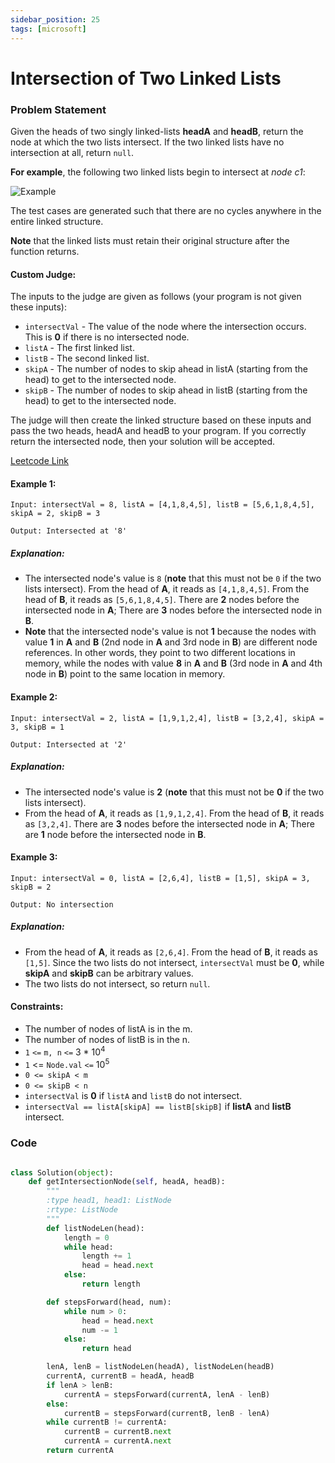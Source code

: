 ```yaml
---
sidebar_position: 25
tags: [microsoft]
---
```


# Intersection of Two Linked Lists

### Problem Statement

Given the heads of two singly linked-lists **headA** and **headB**, return the node at which the two lists intersect. If the two linked lists have no intersection at all, return `null`.

**For example**, the following two linked lists begin to intersect at _node c1_:

![Example](https://assets.leetcode.com/uploads/2021/03/05/160_statement.png)

The test cases are generated such that there are no cycles anywhere in the entire linked structure.

**Note** that the linked lists must retain their original structure after the function returns.

#### Custom Judge:

The inputs to the judge are given as follows (your program is not given these inputs):

- `intersectVal` - The value of the node where the intersection occurs. This is **0** if there is no intersected node.
- `listA` - The first linked list.
- `listB` - The second linked list.
- `skipA` - The number of nodes to skip ahead in listA (starting from the head) to get to the intersected node.
- `skipB` - The number of nodes to skip ahead in listB (starting from the head) to get to the intersected node.

The judge will then create the linked structure based on these inputs and pass the two heads, headA and headB to your program. If you correctly return the intersected node, then your solution will be accepted.

[Leetcode Link](https://leetcode.com/problems/intersection-of-two-linked-lists/)

#### Example 1:

```
Input: intersectVal = 8, listA = [4,1,8,4,5], listB = [5,6,1,8,4,5], skipA = 2, skipB = 3

Output: Intersected at '8'
```

##### Explanation:

- The intersected node's value is `8` (**note** that this must not be `0` if the two lists intersect).
  From the head of **A**, it reads as `[4,1,8,4,5]`. From the head of **B**, it reads as `[5,6,1,8,4,5]`. There are **2** nodes before the intersected node in **A**; There are **3** nodes before the intersected node in **B**.
- **Note** that the intersected node's value is not **1** because the nodes with value **1** in **A** and **B** (2nd node in **A** and 3rd node in **B**) are different node references. In other words, they point to two different locations in memory, while the nodes with value **8** in **A** and **B** (3rd node in **A** and 4th node in **B**) point to the same location in memory.

#### Example 2:

```
Input: intersectVal = 2, listA = [1,9,1,2,4], listB = [3,2,4], skipA = 3, skipB = 1

Output: Intersected at '2'
```

##### Explanation:

- The intersected node's value is **2** (**note** that this must not be **0** if the two lists intersect).
- From the head of **A**, it reads as `[1,9,1,2,4]`. From the head of **B**, it reads as `[3,2,4]`. There are **3** nodes before the intersected node in **A**; There are **1** node before the intersected node in **B**.

#### Example 3:

```
Input: intersectVal = 0, listA = [2,6,4], listB = [1,5], skipA = 3, skipB = 2

Output: No intersection
```

##### Explanation:

- From the head of **A**, it reads as `[2,6,4]`. From the head of **B**, it reads as `[1,5]`. Since the two lists do not intersect, `intersectVal` must be **0**, while **skipA** and **skipB** can be arbitrary values.
- The two lists do not intersect, so return `null`.

#### Constraints:

- The number of nodes of listA is in the m.
- The number of nodes of listB is in the n.
- `1` `<=` `m, n` `<=` 3 \* 10<sup>4</sup>
- `1` <= `Node.val` `<=` 10<sup>5</sup>
- `0 <= skipA < m`
- `0 <= skipB < n`
- `intersectVal` is **0** if `listA` and `listB` do not intersect.
- `intersectVal == listA[skipA] == listB[skipB]` if **listA** and **listB** intersect.

### Code

```python title="Python Code"

class Solution(object):
    def getIntersectionNode(self, headA, headB):
        """
        :type head1, head1: ListNode
        :rtype: ListNode
        """
        def listNodeLen(head):
            length = 0
            while head:
                length += 1
                head = head.next
            else:
                return length

        def stepsForward(head, num):
            while num > 0:
                head = head.next
                num -= 1
            else:
                return head

        lenA, lenB = listNodeLen(headA), listNodeLen(headB)
        currentA, currentB = headA, headB
        if lenA > lenB:
            currentA = stepsForward(currentA, lenA - lenB)
        else:
            currentB = stepsForward(currentB, lenB - lenA)
        while currentB != currentA:
            currentB = currentB.next
            currentA = currentA.next
        return currentA
```
